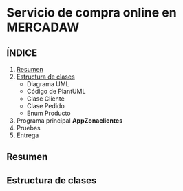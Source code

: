 # Servicio de compra online en MERCADAW

## ÍNDICE

1. [Resumen](#resumen)
2. [Estructura de clases](#estructura-de-clases)
   - Diagrama UML
   - Código de PlantUML
   - Clase Cliente
   - Clase Pedido
   - Enum Producto
4. Programa principal **AppZonaclientes**
5. Pruebas
6. Entrega


## Resumen

## Estructura de clases 
